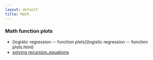 ```yaml
---
layout: default
title: Math
---
```


### Math function plots

* [logistic regression -- function plots](logistic regression -- function plots.html)
* [solving recursion_equations](recursion_eq.html)
